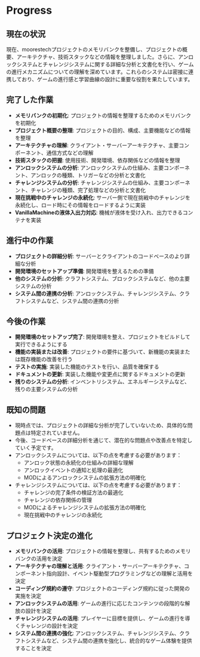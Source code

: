 # Progress

## 現在の状況

現在、moorestechプロジェクトのメモリバンクを整備し、プロジェクトの概要、アーキテクチャ、技術スタックなどの情報を整理しました。さらに、アンロックシステムとチャレンジシステムに関する詳細な分析と文書化を行い、ゲームの進行メカニズムについての理解を深めています。これらのシステムは密接に連携しており、ゲームの進行感と学習曲線の設計に重要な役割を果たしています。

## 完了した作業

- **メモリバンクの初期化**: プロジェクトの情報を整理するためのメモリバンクを初期化
- **プロジェクト概要の整理**: プロジェクトの目的、構成、主要機能などの情報を整理
- **アーキテクチャの理解**: クライアント・サーバーアーキテクチャ、主要コンポーネント、通信方式などの理解
- **技術スタックの把握**: 使用技術、開発環境、依存関係などの情報を整理
- **アンロックシステムの分析**: アンロックシステムの仕組み、主要コンポーネント、アンロックの種類、トリガーなどの分析と文書化
- **チャレンジシステムの分析**: チャレンジシステムの仕組み、主要コンポーネント、チャレンジの種類、完了処理などの分析と文書化
- **現在挑戦中のチャレンジの永続化**: サーバー側で現在挑戦中のチャレンジを永続化し、ロード時にその情報をロードするように実装
- **VanillaMachineの液体入出力対応**: 機械が液体を受け入れ、出力できるコンテナを実装

## 進行中の作業

- **プロジェクトの詳細分析**: サーバーとクライアントのコードベースのより詳細な分析
- **開発環境のセットアップ準備**: 開発環境を整えるための準備
- **他のシステムの分析**: クラフトシステム、ブロックシステムなど、他の主要システムの分析
- **システム間の連携の分析**: アンロックシステム、チャレンジシステム、クラフトシステムなど、システム間の連携の分析

## 今後の作業

- **開発環境のセットアップ完了**: 開発環境を整え、プロジェクトをビルドして実行できるようにする
- **機能の実装または改善**: プロジェクトの要件に基づいて、新機能の実装または既存機能の改善を行う
- **テストの実施**: 実装した機能のテストを行い、品質を確保する
- **ドキュメントの更新**: 実装した機能や変更点に関するドキュメントの更新
- **残りのシステムの分析**: インベントリシステム、エネルギーシステムなど、残りの主要システムの分析

## 既知の問題

- 現時点では、プロジェクトの詳細な分析が完了していないため、具体的な問題点は特定されていません。
- 今後、コードベースの詳細分析を通じて、潜在的な問題点や改善点を特定していく予定です。
- アンロックシステムについては、以下の点を考慮する必要があります：
  - アンロック状態の永続化の仕組みの詳細な理解
  - アンロックイベントの通知と処理の最適化
  - MODによるアンロックシステムの拡張方法の明確化
- チャレンジシステムについては、以下の点を考慮する必要があります：
  - チャレンジの完了条件の検証方法の最適化
  - チャレンジの依存関係の管理
  - MODによるチャレンジシステムの拡張方法の明確化
  - 現在挑戦中のチャレンジの永続化

## プロジェクト決定の進化

- **メモリバンクの活用**: プロジェクトの情報を整理し、共有するためのメモリバンクの活用を決定
- **アーキテクチャの理解と活用**: クライアント・サーバーアーキテクチャ、コンポーネント指向設計、イベント駆動型プログラミングなどの理解と活用を決定
- **コーディング規約の遵守**: プロジェクトのコーディング規約に従った開発の実施を決定
- **アンロックシステムの活用**: ゲームの進行に応じたコンテンツの段階的な解放の設計を決定
- **チャレンジシステムの活用**: プレイヤーに目標を提供し、ゲームの進行を導くチャレンジの設計を決定
- **システム間の連携の強化**: アンロックシステム、チャレンジシステム、クラフトシステムなど、システム間の連携を強化し、統合的なゲーム体験を提供することを決定